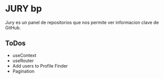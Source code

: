 # JURY bp

Jury es un panel de repositorios que nos permite ver informacion clave de GitHub.

## ToDos

- useContext
- useRouter
- Add users to Profile Finder
- Pagination
